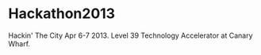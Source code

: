 Hackathon2013
=============

Hackin' The City Apr 6-7 2013. Level 39 Technology Accelerator at Canary Wharf.
